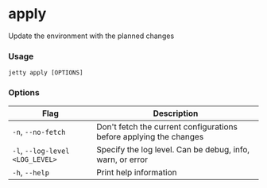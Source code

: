 # apply

Update the environment with the planned changes

### Usage

`jetty apply [OPTIONS]`

### Options

| Flag                              | Description                                                        |
| --------------------------------- | ------------------------------------------------------------------ |
| `-n`, `--no-fetch`                | Don't fetch the current configurations before applying the changes |
| `-l`, `--log-level` `<LOG_LEVEL>` | Specify the log level. Can be debug, info, warn, or error          |
| `-h`, `--help`                    | Print help information                                             |
